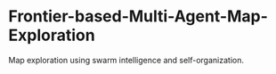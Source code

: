 # Frontier-based-Multi-Agent-Map-Exploration
Map exploration using swarm intelligence and self-organization.

